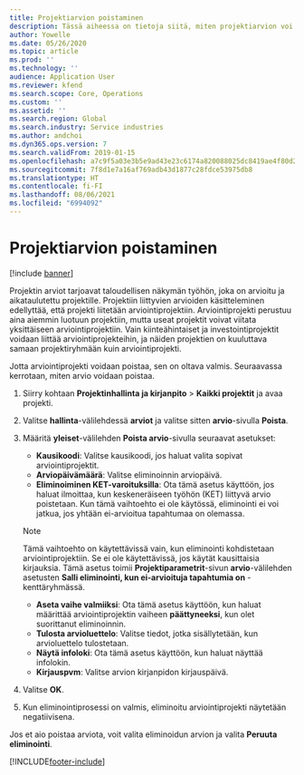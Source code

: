 ```yaml
---
title: Projektiarvion poistaminen
description: Tässä aiheessa on tietoja siitä, miten projektiarvion voi poistaa, kun se on valmis.
author: Yowelle
ms.date: 05/26/2020
ms.topic: article
ms.prod: ''
ms.technology: ''
audience: Application User
ms.reviewer: kfend
ms.search.scope: Core, Operations
ms.custom: ''
ms.assetid: ''
ms.search.region: Global
ms.search.industry: Service industries
ms.author: andchoi
ms.dyn365.ops.version: 7
ms.search.validFrom: 2019-01-15
ms.openlocfilehash: a7c9f5a03e3b5e9ad43e23c6174a820088025dc8419ae4f80d247d69e80c8038
ms.sourcegitcommit: 7f8d1e7a16af769adb43d1877c28fdce53975db8
ms.translationtype: HT
ms.contentlocale: fi-FI
ms.lasthandoff: 08/06/2021
ms.locfileid: "6994092"
---
```

# <a name="eliminate-a-project-estimate"></a>Projektiarvion poistaminen

[!include [banner](../includes/banner.md)]

Projektin arviot tarjoavat taloudellisen näkymän työhön, joka on arvioitu ja aikataulutettu projektille. Projektiin liittyvien arvioiden käsitteleminen edellyttää, että projekti liitetään arviointiprojektiin. Arviointiprojekti perustuu aina aiemmin luotuun projektiin, mutta useat projektit voivat viitata yksittäiseen arviointiprojektiin. Vain kiinteähintaiset ja investointiprojektit voidaan liittää arviointiprojekteihin, ja näiden projektien on kuuluttava samaan projektiryhmään kuin arviointiprojekti.

Jotta arviointiprojekti voidaan poistaa, sen on oltava valmis. Seuraavassa kerrotaan, miten arvio voidaan poistaa.

1. Siirry kohtaan **Projektinhallinta ja kirjanpito** > **Kaikki projektit** ja avaa projekti. 
2. Valitse **hallinta**-välilehdessä **arviot** ja valitse sitten **arvio**-sivulla **Poista**.
3. Määritä **yleiset**-välilehden **Poista arvio**-sivulla seuraavat asetukset:

   - **Kausikoodi**: Valitse kausikoodi, jos haluat valita sopivat arviointiprojektit. 
   - **Arviopäivämäärä**: Valitse eliminoinnin arviopäivä.
   - **Eliminoiminen KET-varoituksilla**: Ota tämä asetus käyttöön, jos haluat ilmoittaa, kun keskeneräiseen työhön (KET) liittyvä arvio poistetaan. Kun tämä vaihtoehto ei ole käytössä, eliminointi ei voi jatkua, jos yhtään ei-arvioitua tapahtumaa on olemassa. 
   > [!NOTE]
   > Tämä vaihtoehto on käytettävissä vain, kun eliminointi kohdistetaan arviointiprojektiin. Se ei ole käytettävissä, jos käytät kausittaisia kirjauksia. Tämä asetus toimii **Projektiparametrit**-sivun **arvio**-välilehden asetusten **Salli eliminointi, kun ei-arvioituja tapahtumia on** -kenttäryhmässä.
   - **Aseta vaihe valmiiksi**: Ota tämä asetus käyttöön, kun haluat määrittää arviointiprojektin vaiheen **päättyneeksi**, kun olet suorittanut eliminoinnin.
   - **Tulosta arvioluettelo**: Valitse tiedot, jotka sisällytetään, kun arvioluettelo tulostetaan.
   - **Näytä infoloki**: Ota tämä asetus käyttöön, kun haluat näyttää infolokin.
   - **Kirjauspvm**: Valitse arvion kirjanpidon kirjauspäivä.

4.  Valitse **OK**.
5. Kun eliminointiprosessi on valmis, eliminoitu arviointiprojekti näytetään negatiivisena. 

Jos et aio poistaa arviota, voit valita eliminoidun arvion ja valita **Peruuta eliminointi**.   


[!INCLUDE[footer-include](../includes/footer-banner.md)]